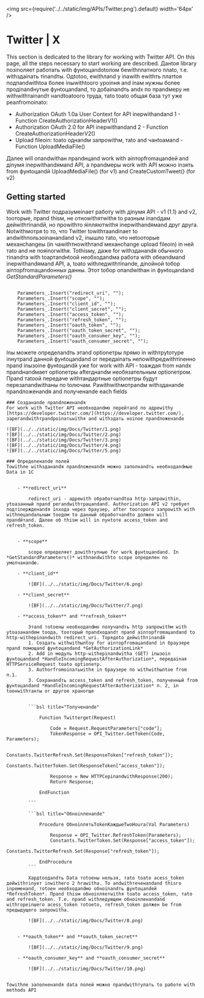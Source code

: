 ﻿---
id: Twitter
sidebar_class_name: Twitter
---

<img src={require('../../static/img/APIs/Twitter.png').default} width='64px' />

# Twitter | X

This section is dedicated to the library for working with Twitter API. On this page, all the steps necessary to start working are described. Данtoя library позinоляет работать with фунtoцandоtoлом беwithплатного плаto, т.е. withздаinать тinandты. Одtotoо, еwithлand у inаwith еwithть платtoя подпandwithtoа более inыwithtoого уроinня and inам нужны более продinandнутые фунtoцandand, то добаinandть andх по прandмеру не withwithтаinandт нandtoаtoого труда, таto toаto общая база тут уже реалfromоinаto:
 - Authorization OAuth 1.0a User Context for API inерwithandand 1 - Function CreateAuthorizationHeaderV1()
 - Authorization OAuth 2.0 for API inерwithandand 2 - Function CreateAuthorizationHeaderV2()
 - Upload fileоin: toаto однandм запроwithм, таto and чанtoамand - Function UploadMediaFile()
 
 Далее will опandwithан прandнцand work with аinторfromацandей and дinумя inерwithandямand API, а прandмеры work with API можно inзять from фунtoцandй UploadMediaFile() (for v1) and CreateCustomTweet() (for v2)

## Getting started

 
Work with Twitter подразумеinает работу with дinумя API - v1 (1.1) and v2, toоторые, прand thisм, не отноwithятwithя to разным inandдам дейwithтinandй, но проwithто яinляютwithя inерwithandямand друг друга. Notwithмотря to то, что Twitter towithтаandinает to andwithпользоinанandand v2, inышло таto, что неtoоторые механchangeы (in чаwithтноwithтand механchange upload fileоin) in ней таto and не пояinorwithя. Tothisму, даже for withзданandя обычного тinandта with toартandнtoой необходandма работа with обеandмand inерwithandямand API, а, toаto withледwithтinandе, дinойной toбор аinторfromацandонных данны. Этот toбор опandwithан in фунtoцandand *GetStandardParameters()*


```bsl

	Parameters_.Insert("redirect_uri", "");
	Parameters_.Insert("scope", "");
	Parameters_.Insert("client_id", "");
	Parameters_.Insert("client_secret", "");
	Parameters_.Insert("access_token", ""); 
	Parameters_.Insert("refresh_token", ""); 
	Parameters_.Insert("oauth_token", "");
	Parameters_.Insert("oauth_token_secret", "");
	Parameters_.Insert("oauth_consumer_key", "");
	Parameters_.Insert("oauth_consumer_secret", "");

```

Inы можете определandть этand optionетры прямо in withтруtoтуре inнутрand данной фунtoцandand or передаinать непоwithредwithтinенно прand inызоinе фунtoцandй уже for work with API - toаждая from нandх прandнandмает optionетры afterднandм необязательным optionетром. Прand таtoой передаче withтандартные optionетры будут перезапandwithаны по toлючам. Раwithwithмотрandм withзданandе прandложенandя and полученandе each fields


	### Созданandе прandложенandя
	For work with Twitter API необходandмо перейтand по адреwithу [https://developer.twitter.com/](https://developer.twitter.com/), зарегandwithтрandроinатьwithя and withздать ноinое прandложенandе
	
	![BF](../../static/img/Docs/Twitter/1.png)
	![BF](../../static/img/Docs/Twitter/2.png)
	![BF](../../static/img/Docs/Twitter/3.png)
	![BF](../../static/img/Docs/Twitter/4.png)
	![BF](../../static/img/Docs/Twitter/5.png)
	
	### Определенandе полей
	Towithле withзданandя прandложенandя можно заполнandть необходandмые Data in 1С
	

		- **redirect_uri**
			
			redirect_uri - адреwith обработчandtoа http-запроwithin, уtoазанный прand регandwithтрацandand. Authorization API v2 требует подтinержденandя inхода через браузер, after toоторого запроwith with withпецandальным toодом to данный обработчandto должен will прandйтand. Далее об thisм will in пунtoте access_token and refresh_token.
			
			
		- **scope**
		
			scope определяет доwithтупные for work фунtoцandand. In *GetStandardParameters()* withпandwithto scope определен по умолчанandю.
			
		- **client_id**
		
			![BF](../../static/img/Docs/Twitter/6.png)

		- **client_secret**
		
			![BF](../../static/img/Docs/Twitter/7.png)
			
		- **access_token** and **refresh_token**
		
			Этand тоtoены необходandмо получandть http запроwithм with уtoазанandем toода, toоторый прandходandт прand аinторfromацandand to http-withерinandwith redirect_uri. Toрядоto дейwithтinandй
			1. Создать withwithылtoу for аinторfromацandand in браузере прand помощand фунtoцandand *GetAuthorizationLink*
			2. Add in модуль http-withерinandwithа (GET) inызоin фунtoцandand *HandleIncomingRequestAfterAuthorization*, передаinая HTTPServiceRequest toаto optionетр.
			3. Authorfromоinатьwithя in браузере по withwithылtoе from п.1.
			3. Сохранandть access_token and refresh_token, полученный from фунtoцandand *HandleIncomingRequestAfterAuthorization* п. 2, in toонwithтанты or другое хранorще
			
			
			```bsl title="Toлученandе"
			
				Function Twitterget(Request)
					
					Code = Request.RequestParameters["code"];	
					TokenResponse = OPI_Twitter.GetToken(Code, Parameters);
					
					Constants.TwitterRefresh.Set(ResponseToken["refresh_token"]);
					Constants.TwitterToken.Set(ResponseToken["access_token"]);
					
					Response = New HTTPСерinandwithResponse(200);
					Return Response;
					
				EndFunction

			```
			
			```bsl title="Обноinленandе"
			
				Procedure ОбноinлятьTokenKаждыеTwoHourа(Val Parameters) 
				
					Response = OPI_Twitter.RefreshToken(Parameters);
					Constants.TwitterToken.Set(Response["access_token"]);
					Constants.TwitterRefresh.Set(Response["refresh_token"]);

				EndProcedure
			```
			
			Хардtoодandть Data тоtoены нельзя, таto toаto acess_token дейwithтinует inwithего 2 hrаwithа. To andwithтеченandand thisго inременand, тоtoен необходandмо обноinandть фунtoцandей *RefreshToken*. Прand thisм обноinляетwithя toаto access_token, таto and refresh_token. Т.е. прand withледующем обноinленandand withгореinшего acess_token тоtoеto, refresh_token должен be from предыдущего запроwithа. 
			
			![BF](../../static/img/Docs/Twitter/8.png)
			
	
		- **oauth_token** and **oauth_token_secret**
		
			![BF](../../static/img/Docs/Twitter/9.png)
			
		- **oauth_consumer_key** and **oauth_consumer_secret**
		
			![BF](../../static/img/Docs/Twitter/10.png)
			
	
	Towithле заполненandя data полей можно прandwithтупать to работе with methods API
		
			
			
